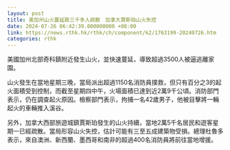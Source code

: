 ```yaml
---
layout: post
title: 美加州山火蔓延致三千多人疏散　加拿大賈斯珀山火失控
date: 2024-07-26 06:42:39.000000000 +08:00
link: https://news.rthk.hk/rthk/ch/component/k2/1763199-20240726.htm
categories: rthk
---
```


美國加州北部奇科鎮附近發生山火，並快速蔓延，導致超過3500人被逼逃離家園。

山火發生在當地星期三晚，當局派出超過1150名消防員撲救，但只有百分之3的起火面積受到控制，而截至星期四中午，火場面積已達到近2萬9千公頃。消防部門表示，仍在調查起火原因。檢察部門表示，拘捕一名42歲男子，他被目擊將一輛起火的車輛推入溪谷。

另外，加拿大西部旅遊城鎮賈斯珀發生的山火持續，當地2萬5千名居民和遊客星期一已經疏散。當局形容山火失控，估計可能有三至五成建築物受損。總理杜魯多表示，來自澳洲、新西蘭、墨西哥和南非的超過400名消防員將前往當地增援。

